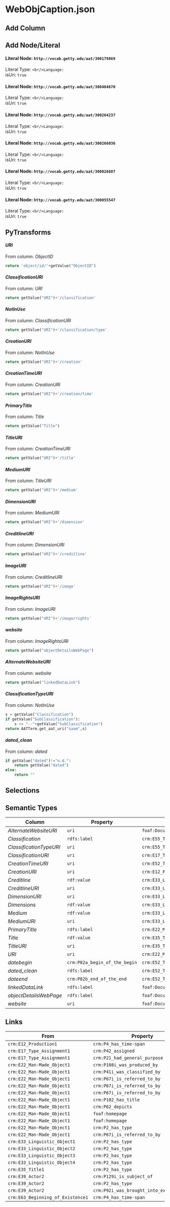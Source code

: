 # WebObjCaption.json

## Add Column

## Add Node/Literal
#### Literal Node: `http://vocab.getty.edu/aat/300179869`
Literal Type: ``
<br/>Language: ``
<br/>isUri: `true`

#### Literal Node: `http://vocab.getty.edu/aat/300404670`
Literal Type: ``
<br/>Language: ``
<br/>isUri: `true`

#### Literal Node: `http://vocab.getty.edu/aat/300264237`
Literal Type: ``
<br/>Language: ``
<br/>isUri: `true`

#### Literal Node: `http://vocab.getty.edu/aat/300266036`
Literal Type: ``
<br/>Language: ``
<br/>isUri: `true`

#### Literal Node: `http://vocab.getty.edu/aat/300026687`
Literal Type: ``
<br/>Language: ``
<br/>isUri: `true`

#### Literal Node: `http://vocab.getty.edu/aat/300055547`
Literal Type: ``
<br/>Language: ``
<br/>isUri: `true`


## PyTransforms
#### _URI_
From column: _ObjectID_
``` python
return 'object/id/'+getValue("ObjectID")
```

#### _ClassificationURI_
From column: _URI_
``` python
return getValue("URI")+'/classification'
```

#### _NotInUse_
From column: _ClassificationURI_
``` python
return getValue("URI")+'/classification/type'
```

#### _CreationURI_
From column: _NotInUse_
``` python
return getValue("URI")+'/creation'
```

#### _CreationTimeURI_
From column: _CreationURI_
``` python
return getValue("URI")+'/creation/time'
```

#### _PrimaryTitle_
From column: _Title_
``` python
return getValue("Title")
```

#### _TitleURI_
From column: _CreationTimeURI_
``` python
return getValue("URI")+'/title'
```

#### _MediumURI_
From column: _TitleURI_
``` python
return getValue("URI")+'/medium'
```

#### _DimensionURI_
From column: _MediumURI_
``` python
return getValue("URI")+'/dimension'
```

#### _CreditlineURI_
From column: _DimensionURI_
``` python
return getValue("URI")+'/creditline'
```

#### _ImageURI_
From column: _CreditlineURI_
``` python
return getValue("URI")+'/image'
```

#### _ImageRightsURI_
From column: _ImageURI_
``` python
return getValue("URI")+'/image/rights'
```

#### _website_
From column: _ImageRightsURI_
``` python
return getValue("objectDetailsWebPage")
```

#### _AlternateWebsiteURI_
From column: _website_
``` python
return getValue("linkedDataLink")
```

#### _ClassificationTypeURI_
From column: _NotInUse_
``` python
s = getValue("Classification")
if getValue("SubClassification"):
    s += "--"+getValue("SubClassification")
return AATTerm.get_aat_uri("saam",s)
```

#### _dated_clean_
From column: _dated_
``` python
if getValue("dated")!="n.d.":
    return getValue("dated")
else:
    return ""
```


## Selections

## Semantic Types
| Column | Property | Class |
|  ----- | -------- | ----- |
| _AlternateWebsiteURI_ | `uri` | `foaf:Document2`|
| _Classification_ | `rdfs:label` | `crm:E55_Type1`|
| _ClassificationTypeURI_ | `uri` | `crm:E55_Type1`|
| _ClassificationURI_ | `uri` | `crm:E17_Type_Assignment1`|
| _CreationTimeURI_ | `uri` | `crm:E52_Time-Span1`|
| _CreationURI_ | `uri` | `crm:E12_Production1`|
| _Creditline_ | `rdf:value` | `crm:E33_Linguistic_Object3`|
| _CreditlineURI_ | `uri` | `crm:E33_Linguistic_Object3`|
| _DimensionURI_ | `uri` | `crm:E33_Linguistic_Object2`|
| _Dimensions_ | `rdf:value` | `crm:E33_Linguistic_Object2`|
| _Medium_ | `rdf:value` | `crm:E33_Linguistic_Object1`|
| _MediumURI_ | `uri` | `crm:E33_Linguistic_Object1`|
| _PrimaryTitle_ | `rdfs:label` | `crm:E22_Man-Made_Object1`|
| _Title_ | `rdf:value` | `crm:E35_Title1`|
| _TitleURI_ | `uri` | `crm:E35_Title1`|
| _URI_ | `uri` | `crm:E22_Man-Made_Object1`|
| _datebegin_ | `crm:P82a_begin_of_the_begin` | `crm:E52_Time-Span1`|
| _dated_clean_ | `rdfs:label` | `crm:E52_Time-Span1`|
| _dateend_ | `crm:P82b_end_of_the_end` | `crm:E52_Time-Span1`|
| _linkedDataLink_ | `rdfs:label` | `foaf:Document2`|
| _objectDetailsWebPage_ | `rdfs:label` | `foaf:Document1`|
| _website_ | `uri` | `foaf:Document1`|


## Links
| From | Property | To |
|  --- | -------- | ---|
| `crm:E12_Production1` | `crm:P4_has_time-span` | `crm:E52_Time-Span1`|
| `crm:E17_Type_Assignment1` | `crm:P42_assigned` | `crm:E55_Type1`|
| `crm:E17_Type_Assignment1` | `crm:P21_had_general_purpose` | `xsd:http://vocab.getty.edu/aat/300179869`|
| `crm:E22_Man-Made_Object1` | `crm:P108i_was_produced_by` | `crm:E12_Production1`|
| `crm:E22_Man-Made_Object1` | `crm:P41i_was_classified_by` | `crm:E17_Type_Assignment1`|
| `crm:E22_Man-Made_Object1` | `crm:P67i_is_referred_to_by` | `crm:E33_Linguistic_Object2`|
| `crm:E22_Man-Made_Object1` | `crm:P67i_is_referred_to_by` | `crm:E33_Linguistic_Object3`|
| `crm:E22_Man-Made_Object1` | `crm:P67i_is_referred_to_by` | `crm:E33_Linguistic_Object4`|
| `crm:E22_Man-Made_Object1` | `crm:P102_has_title` | `crm:E35_Title1`|
| `crm:E22_Man-Made_Object1` | `crm:P62_depicts` | `crm:E39_Actor2`|
| `crm:E22_Man-Made_Object1` | `foaf:homepage` | `foaf:Document1`|
| `crm:E22_Man-Made_Object1` | `foaf:homepage` | `foaf:Document2`|
| `crm:E22_Man-Made_Object1` | `crm:P2_has_type` | `crm:E55_Type1`|
| `crm:E22_Man-Made_Object1` | `crm:P67i_is_referred_to_by` | `crm:E33_Linguistic_Object1`|
| `crm:E33_Linguistic_Object1` | `crm:P2_has_type` | `xsd:http://vocab.getty.edu/aat/300264237`|
| `crm:E33_Linguistic_Object2` | `crm:P2_has_type` | `xsd:http://vocab.getty.edu/aat/300266036`|
| `crm:E33_Linguistic_Object3` | `crm:P2_has_type` | `xsd:http://vocab.getty.edu/aat/300026687`|
| `crm:E33_Linguistic_Object4` | `crm:P2_has_type` | `xsd:http://vocab.getty.edu/aat/300055547`|
| `crm:E35_Title1` | `crm:P2_has_type` | `xsd:http://vocab.getty.edu/aat/300404670`|
| `crm:E39_Actor2` | `crm:P129i_is_subject_of` | `crm:E33_Linguistic_Object1`|
| `crm:E39_Actor2` | `crm:P2_has_type` | `crm:E55_Type1`|
| `crm:E39_Actor2` | `crm:P92i_was_brought_into_existence_by` | `crm:E63_Beginning_of_Existence1`|
| `crm:E63_Beginning_of_Existence1` | `crm:P4_has_time-span` | `crm:E52_Time-Span1`|
